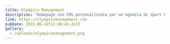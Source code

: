 ```yaml
---
title: Olympics Management
description: "Homepage con CMS personalizzato per un'agenzia di sport business e management internazionale "
link: https://olympicsmanagement.com
pubDate: 2023-06-24T11:48:43.417Z
gallery:
  - /uploads/olympicsmanagement.png
---
```

